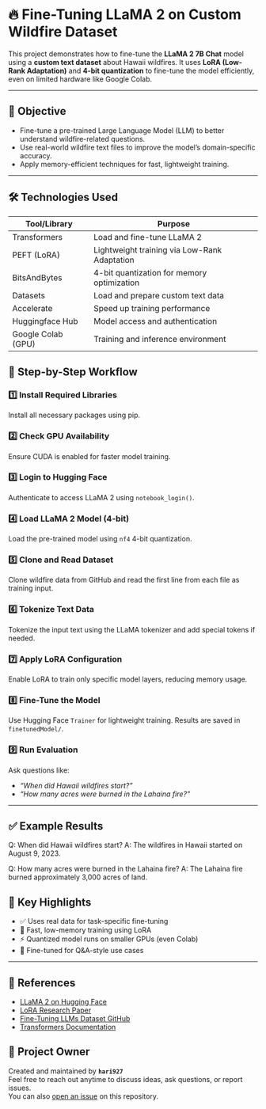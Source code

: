 # 🔥 Fine-Tuning LLaMA 2 on Custom Wildfire Dataset

This project demonstrates how to fine-tune the **LLaMA 2 7B Chat** model using a **custom text dataset** about Hawaii wildfires. It uses **LoRA (Low-Rank Adaptation)** and **4-bit quantization** to fine-tune the model efficiently, even on limited hardware like Google Colab.

---

## 📌 Objective

- Fine-tune a pre-trained Large Language Model (LLM) to better understand wildfire-related questions.
- Use real-world wildfire text files to improve the model’s domain-specific accuracy.
- Apply memory-efficient techniques for fast, lightweight training.

---

## 🛠️ Technologies Used

| Tool/Library       | Purpose                                         |
|--------------------|-------------------------------------------------|
| Transformers       | Load and fine-tune LLaMA 2                      |
| PEFT (LoRA)        | Lightweight training via Low-Rank Adaptation    |
| BitsAndBytes       | 4-bit quantization for memory optimization      |
| Datasets           | Load and prepare custom text data               |
| Accelerate         | Speed up training performance                   |
| Huggingface Hub    | Model access and authentication                 |
| Google Colab (GPU) | Training and inference environment              |


## 🚀 Step-by-Step Workflow

### 1️⃣ Install Required Libraries  
Install all necessary packages using pip.

### 2️⃣ Check GPU Availability  
Ensure CUDA is enabled for faster model training.

### 3️⃣ Login to Hugging Face  
Authenticate to access LLaMA 2 using `notebook_login()`.

### 4️⃣ Load LLaMA 2 Model (4-bit)  
Load the pre-trained model using `nf4` 4-bit quantization.

### 5️⃣ Clone and Read Dataset  
Clone wildfire data from GitHub and read the first line from each file as training input.

### 6️⃣ Tokenize Text Data  
Tokenize the input text using the LLaMA tokenizer and add special tokens if needed.

### 7️⃣ Apply LoRA Configuration  
Enable LoRA to train only specific model layers, reducing memory usage.

### 8️⃣ Fine-Tune the Model  
Use Hugging Face `Trainer` for lightweight training. Results are saved in `finetunedModel/`.

### 9️⃣ Run Evaluation  
Ask questions like:
- *“When did Hawaii wildfires start?”*
- *“How many acres were burned in the Lahaina fire?”*

---

## ✅ Example Results
Q: When did Hawaii wildfires start?
A: The wildfires in Hawaii started on August 9, 2023.

Q: How many acres were burned in the Lahaina fire?
A: The Lahaina fire burned approximately 3,000 acres of land.


## 📌 Key Highlights

- ✅ Uses real data for task-specific fine-tuning  
- 🔄 Fast, low-memory training using LoRA  
- ⚡ Quantized model runs on smaller GPUs (even Colab)  
- 🧪 Fine-tuned for Q&A-style use cases  

---

## 🔗 References

- [LLaMA 2 on Hugging Face](https://huggingface.co/meta-llama/Llama-2-7b-chat-hf)  
- [LoRA Research Paper](https://arxiv.org/abs/2106.09685)  
- [Fine-Tuning LLMs Dataset GitHub](https://github.com/poloclub/Fine-tuning-LLMs)  
- [Transformers Documentation](https://huggingface.co/docs/transformers)

## 🙋 Project Owner

Created and maintained by **`hari927`**  
Feel free to reach out anytime to discuss ideas, ask questions, or report issues.  
You can also [open an issue](https://github.com/hari927/fine-Tuning-llm-using-custom_dataset/issues) on this repository.
